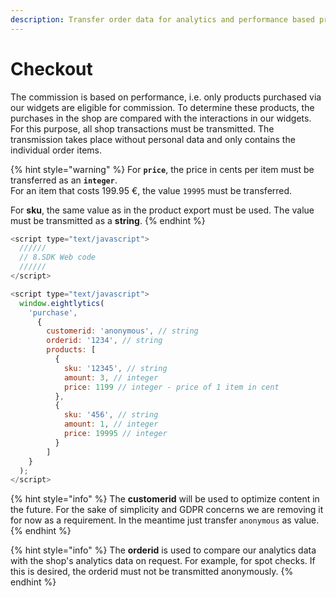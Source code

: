 ```yaml
---
description: Transfer order data for analytics and performance based pricing
---
```


# Checkout

The commission is based on performance, i.e. only products purchased via our widgets are eligible for commission. To determine these products, the purchases in the shop are compared with the interactions in our widgets. For this purpose, all shop transactions must be transmitted. The transmission takes place without personal data and only contains the individual order items.

{% hint style="warning" %}
For **`price`**, the price in cents per item must be transferred as an **`integer`**.  
For an item that costs 199.95 €, the value `19995` must be transferred. 

For **sku**, the same value as in the product export must be used. The value must be transmitted as a **string**.
{% endhint %}

```javascript
<script type="text/javascript">
  //////
  // 8.SDK Web code
  //////
</script>

<script type="text/javascript">
  window.eightlytics(
    'purchase',
      {
        customerid: 'anonymous', // string
        orderid: '1234', // string
        products: [
          {
            sku: '12345', // string
            amount: 3, // integer
            price: 1199 // integer - price of 1 item in cent
          },
          {
            sku: '456', // string
            amount: 1, // integer
            price: 19995 // integer
          }
        ]
    }  
  );
</script>
```

{% hint style="info" %}
The **customerid** will be used to optimize content in the future. For the sake of simplicity and GDPR concerns we are removing it for now as a requirement. In the meantime just transfer `anonymous` as value.
{% endhint %}

{% hint style="info" %}
The **orderid** is used to compare our analytics data with the shop's analytics data on request. For example, for spot checks. If this is desired, the orderid must not be transmitted anonymously.
{% endhint %}

